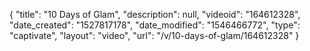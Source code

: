 {
    "title": "10 Days of Glam",
    "description": null,
    "videoid": "164612328",
    "date_created": "1527817178",
    "date_modified": "1546466772",
    "type": "captivate",
    "layout": "video",
    "url": "\/v\/10-days-of-glam\/164612328"
}